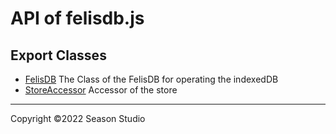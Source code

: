 # API of felisdb.js

## Export Classes
- [FelisDB](./src.md#FelisDB)
  The Class of the FelisDB for operating the indexedDB 
- [StoreAccessor](./src.md#StoreAccessor)
  Accessor of the store 

-------
Copyright ©2022 Season Studio
